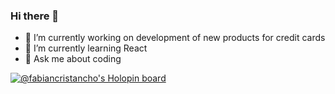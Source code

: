 ### Hi there 👋

<!--
**FabianCristancho/FabianCristancho** is a ✨ _special_ ✨ repository because its `README.md` (this file) appears on your GitHub profile.

Here are some ideas to get you started:
-->

- 🔭 I’m currently working on development of new products for credit cards
- 🌱 I’m currently learning React
- 💬 Ask me about coding

[![@fabiancristancho's Holopin board](https://holopin.io/api/user/board?user=fabiancristancho)](https://holopin.io/@fabiancristancho)
